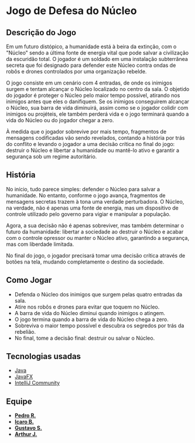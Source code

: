 # Jogo de Defesa do Núcleo

## Descrição do Jogo

Em um futuro distópico, a humanidade está à beira da extinção, com o "Núcleo" sendo a última fonte de energia vital que pode salvar a civilização da escuridão total. O jogador é um soldado em uma instalação subterrânea secreta que foi designado para defender este Núcleo contra ondas de robôs e drones controlados por uma organização rebelde.

O jogo consiste em um cenário com 4 entradas, de onde os inimigos surgem e tentam alcançar o Núcleo localizado no centro da sala. O objetido do jogador é proteger o Núcleo pelo maior tempo possível, atirando nos inimigos antes que eles o danifiquem. Se os inimigos conseguirem alcançar o Núcleo, sua barra de vida diminuirá, assim como se o jogador colidir com inimigos ou projéteis, ele também perderá vida e o jogo terminará quando a vida do Núcleo ou do jogador chegar a zero.

À medida que o jogador sobrevive por mais tempo, fragmentos de mensagens codificadas vão sendo revelados, contando a história por trás do conflito e levando o jogador a uma decisão crítica no final do jogo: destruir o Núcleo e libertar a humanidade ou mantê-lo ativo e garantir a segurança sob um regime autoritário.

## História

No início, tudo parece simples: defender o Núcleo para salvar a humanidade. No entanto, conforme o jogo avança, fragmentos de mensagens secretas trazem à tona uma verdade perturbadora. O Núcleo, na verdade, não é apenas uma fonte de energia, mas um dispositivo de controle utilizado pelo governo para vigiar e manipular a população.

Agora, a sua decisão não é apenas sobreviver, mas também determinar o futuro da humanidade: libertar a sociedade ao destruir o Núcleo e acabar com o controle opressor ou manter o Núcleo ativo, garantindo a segurança, mas com liberdade limitada.

No final do jogo, o jogador precisará tomar uma decisão crítica através de botões na tela, mudando completamente o destino da sociedade.

## Como Jogar

- Defenda o Núcleo dos inimigos que surgem pelas quatro entradas da sala.
- Atire nos robôs e drones para evitar que toquem no Núcleo.
- A barra de vida do Núcleo diminui quando inimigos o atingem.
- O jogo termina quando a barra de vida do Núcleo chega a zero.
- Sobreviva o maior tempo possível e descubra os segredos por trás da rebelião.
- No final, tome a decisão final: destruir ou salvar o Núcleo.

## Tecnologias usadas
 - [Java](https://www.java.com/pt-BR/)
 - [JavaFX](https://openjfx.io/)
 - [IntelliJ Community](https://www.jetbrains.com/pt-br/idea/)

## Equipe

- [**Pedro R.**](https://github.com/pedro-niHiL)
- [**Icaro B.**](https://github.com/JonasBrothers12)
- [**Gustavo S.**](https://github.com/GUS2-SAN)
- [**Arthur J.** ](https://github.com/Shawnp138)
